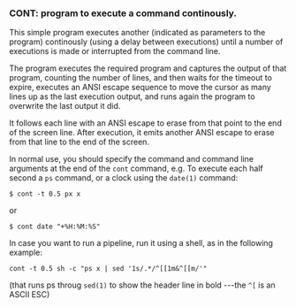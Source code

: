 ### CONT: program to execute a command continously.

This simple program executes another (indicated as parameters to the program)
continously (using a delay between executions) until a number of executions is
made or interrupted from the command line.

The program executes the required program and captures the output of that
program, counting the number of lines, and then waits for the timeout to
expire, executes an ANSI escape sequence to move the cursor as many lines
up as the last execution output, and runs again the program to overwrite
the last output it did.

It follows each line with an ANSI escape to erase from that point to the
end of the screen line.  After execution, it emits another ANSI escape to
erase from that line to the end of the screen.

In normal use, you should specify the command and command line arguments
at the end of the `cont` command, e.g.  To execute each half second a `ps`
command, or a clock using the `date(1)` command:

    $ cont -t 0.5 px x

or

    $ cont date "+%H:%M:%S"

In case you want to run a pipeline, run it using a shell, as in the following
example:

    cont -t 0.5 sh -c "ps x | sed '1s/.*/^[[1m&^[[m/'"

(that runs ps throug `sed(1)` to show the header line in bold ---the `^[` is
an ASCII ESC)
